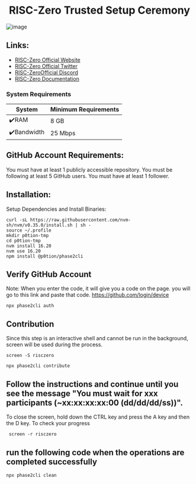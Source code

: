 # <h1 align="center">RISC-Zero Trusted Setup Ceremony</h1>
![image](https://github.com/UnicorNn1/RISC-Zero/assets/82544940/f26e9057-f29e-4db9-9373-4033bae39eb1)


## Links:
 * [RISC-Zero Official Website](https://www.risczero.com/)
 * [RISC-Zero Official Twitter](https://twitter.com/risczero)
 * [RISC-ZeroOfficial Discord](https://discord.com/invite/risczero)
 * [RISC-Zero Documentation](https://dev.risczero.com/api)

### System Requirements
| System | Minimum Requirements | 
| ------------ | ------------ |
| ✔️RAM	| 8 GB |
| ✔️Bandwidth| 25 Mbps |
## GitHub Account Requirements:
You must have at least 1 publicly accessible repository.
You must be following at least 5 GitHub users.
You must have at least 1 follower.

## Installation:
Setup Dependencies and Install Binaries:
```
curl -sL https://raw.githubusercontent.com/nvm-sh/nvm/v0.35.0/install.sh | sh -
source ~/.profile
mkdir p0tion-tmp
cd p0tion-tmp
nvm install 16.20
nvm use 16.20
npm install @p0tion/phase2cli
```
## Verify GitHub Account
Note: When you enter the code, it will give you a code on the page. you will go to this link and paste that code. https://github.com/login/device
```
npx phase2cli auth
```
## Contribution
Since this step is an interactive shell and cannot be run in the background, screen will be used during the process.
```
screen -S risczero
```
```
npx phase2cli contribute
```
## Follow the instructions and continue until you see the message "You must wait for xxx participants (~xx:xx:xx:xx:00 (dd/dd/dd/ss))".
To close the screen, hold down the CTRL key and press the A key and then the D key.
To check your progress
```
 screen -r risczero 
```
## run the following code when the operations are completed successfully
```
npx phase2cli clean
```
